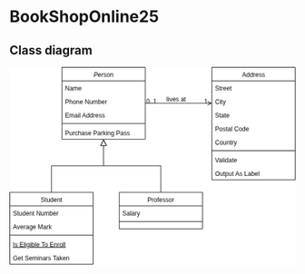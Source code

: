 # BookShopOnline25

## Class diagram 

![VOPC Verifica Disponibilita Giornale](https://github.com/ilciro/BookShopOnline25/blob/master/VOPCVerificaDisponibilitaGiornale.drawio.png)


